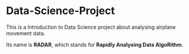 # Data-Science-Project

This is a Introduction to Data Science project about analysing airplane movement data.

Its name is **RADAR**, which stands for **Rapidly Analysing Data AlgoRithm**.
